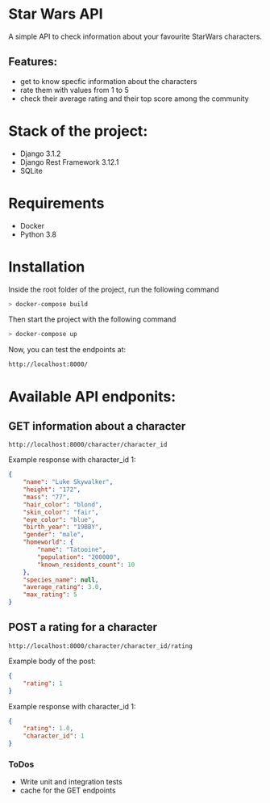 # Star Wars API

A simple API to check information about your favourite StarWars characters.
## Features:
  - get to know specfic information about the characters
  - rate them with values from 1 to 5
  - check their average rating and their top score among the community

# Stack of the project:
 - Django 3.1.2
 - Django Rest Framework 3.12.1
 - SQLite

# Requirements
 - Docker
 - Python 3.8

# Installation
Inside the root folder of the project, run the following command

```sh
> docker-compose build
```

Then start the project with the following command

```sh
> docker-compose up
```

Now, you can test the endpoints at:

```
http://localhost:8000/
```
# Available API endponits:

## GET information about a character
```
http://localhost:8000/character/character_id
```
Example response with character_id 1:
```json
{
    "name": "Luke Skywalker",
    "height": "172",
    "mass": "77",
    "hair_color": "blond",
    "skin_color": "fair",
    "eye_color": "blue",
    "birth_year": "19BBY",
    "gender": "male",
    "homeworld": {
        "name": "Tatooine",
        "population": "200000",
        "known_residents_count": 10
    },
    "species_name": null,
    "average_rating": 3.0,
    "max_rating": 5
}
```

## POST a rating for a character
```
http://localhost:8000/character/character_id/rating
```
Example body of the post:
```json
{
    "rating": 1
}
```
Example response with character_id 1:
```json
{
    "rating": 1.0,
    "character_id": 1
}
```

### ToDos

 - Write unit and integration tests
 - cache for the GET endpoints
